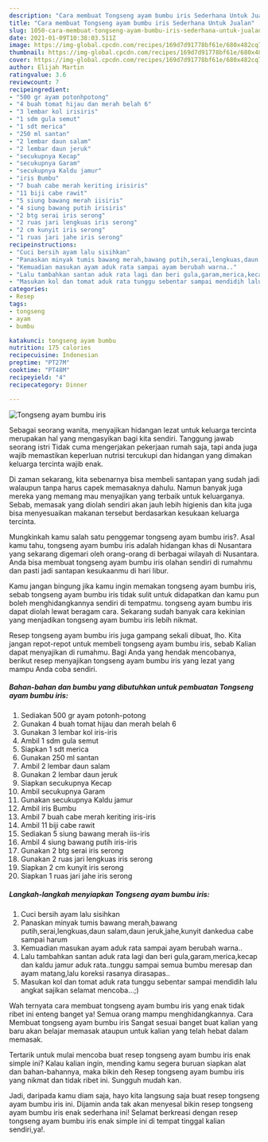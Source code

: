 ```yaml
---
description: "Cara membuat Tongseng ayam bumbu iris Sederhana Untuk Jualan"
title: "Cara membuat Tongseng ayam bumbu iris Sederhana Untuk Jualan"
slug: 1050-cara-membuat-tongseng-ayam-bumbu-iris-sederhana-untuk-jualan
date: 2021-01-09T10:38:03.511Z
image: https://img-global.cpcdn.com/recipes/169d7d91778bf61e/680x482cq70/tongseng-ayam-bumbu-iris-foto-resep-utama.jpg
thumbnail: https://img-global.cpcdn.com/recipes/169d7d91778bf61e/680x482cq70/tongseng-ayam-bumbu-iris-foto-resep-utama.jpg
cover: https://img-global.cpcdn.com/recipes/169d7d91778bf61e/680x482cq70/tongseng-ayam-bumbu-iris-foto-resep-utama.jpg
author: Elijah Martin
ratingvalue: 3.6
reviewcount: 7
recipeingredient:
- "500 gr ayam potonhpotong"
- "4 buah tomat hijau dan merah belah 6"
- "3 lembar kol irisiris"
- "1 sdm gula semut"
- "1 sdt merica"
- "250 ml santan"
- "2 lembar daun salam"
- "2 lembar daun jeruk"
- "secukupnya Kecap"
- "secukupnya Garam"
- "secukupnya Kaldu jamur"
- "iris Bumbu"
- "7 buah cabe merah keriting irisiris"
- "11 biji cabe rawit"
- "5 siung bawang merah iisiris"
- "4 siung bawang putih irisiris"
- "2 btg serai iris serong"
- "2 ruas jari lengkuas iris serong"
- "2 cm kunyit iris serong"
- "1 ruas jari jahe iris serong"
recipeinstructions:
- "Cuci bersih ayam lalu sisihkan"
- "Panaskan minyak tumis bawang merah,bawang putih,serai,lengkuas,daun salam,daun jeruk,jahe,kunyit dankedua cabe sampai harum"
- "Kemuadian masukan ayam aduk rata sampai ayam berubah warna.."
- "Lalu tambahkan santan aduk rata lagi dan beri gula,garam,merica,kecap dan kaldu jamur aduk rata..tunggu sampai semua bumbu meresap dan ayam matang,lalu koreksi rasanya dirasapas.."
- "Masukan kol dan tomat aduk rata tunggu sebentar sampai mendidih lalu angkat sajikan selamat mencoba...;)"
categories:
- Resep
tags:
- tongseng
- ayam
- bumbu

katakunci: tongseng ayam bumbu 
nutrition: 175 calories
recipecuisine: Indonesian
preptime: "PT27M"
cooktime: "PT48M"
recipeyield: "4"
recipecategory: Dinner

---
```



![Tongseng ayam bumbu iris](https://img-global.cpcdn.com/recipes/169d7d91778bf61e/680x482cq70/tongseng-ayam-bumbu-iris-foto-resep-utama.jpg)

Sebagai seorang wanita, menyajikan hidangan lezat untuk keluarga tercinta merupakan hal yang mengasyikan bagi kita sendiri. Tanggung jawab seorang istri Tidak cuma mengerjakan pekerjaan rumah saja, tapi anda juga wajib memastikan keperluan nutrisi tercukupi dan hidangan yang dimakan keluarga tercinta wajib enak.

Di zaman  sekarang, kita sebenarnya bisa membeli santapan yang sudah jadi walaupun tanpa harus capek memasaknya dahulu. Namun banyak juga mereka yang memang mau menyajikan yang terbaik untuk keluarganya. Sebab, memasak yang diolah sendiri akan jauh lebih higienis dan kita juga bisa menyesuaikan makanan tersebut berdasarkan kesukaan keluarga tercinta. 



Mungkinkah kamu salah satu penggemar tongseng ayam bumbu iris?. Asal kamu tahu, tongseng ayam bumbu iris adalah hidangan khas di Nusantara yang sekarang digemari oleh orang-orang di berbagai wilayah di Nusantara. Anda bisa membuat tongseng ayam bumbu iris olahan sendiri di rumahmu dan pasti jadi santapan kesukaanmu di hari libur.

Kamu jangan bingung jika kamu ingin memakan tongseng ayam bumbu iris, sebab tongseng ayam bumbu iris tidak sulit untuk didapatkan dan kamu pun boleh menghidangkannya sendiri di tempatmu. tongseng ayam bumbu iris dapat diolah lewat beragam cara. Sekarang sudah banyak cara kekinian yang menjadikan tongseng ayam bumbu iris lebih nikmat.

Resep tongseng ayam bumbu iris juga gampang sekali dibuat, lho. Kita jangan repot-repot untuk membeli tongseng ayam bumbu iris, sebab Kalian dapat menyajikan di rumahmu. Bagi Anda yang hendak mencobanya, berikut resep menyajikan tongseng ayam bumbu iris yang lezat yang mampu Anda coba sendiri.

<!--inarticleads1-->

##### Bahan-bahan dan bumbu yang dibutuhkan untuk pembuatan Tongseng ayam bumbu iris:

1. Sediakan 500 gr ayam potonh-potong
1. Gunakan 4 buah tomat hijau dan merah belah 6
1. Gunakan 3 lembar kol iris-iris
1. Ambil 1 sdm gula semut
1. Siapkan 1 sdt merica
1. Gunakan 250 ml santan
1. Ambil 2 lembar daun salam
1. Gunakan 2 lembar daun jeruk
1. Siapkan secukupnya Kecap
1. Ambil secukupnya Garam
1. Gunakan secukupnya Kaldu jamur
1. Ambil iris Bumbu
1. Ambil 7 buah cabe merah keriting iris-iris
1. Ambil 11 biji cabe rawit
1. Sediakan 5 siung bawang merah iis-iris
1. Ambil 4 siung bawang putih iris-iris
1. Gunakan 2 btg serai iris serong
1. Gunakan 2 ruas jari lengkuas iris serong
1. Siapkan 2 cm kunyit iris serong
1. Siapkan 1 ruas jari jahe iris serong




<!--inarticleads2-->

##### Langkah-langkah menyiapkan Tongseng ayam bumbu iris:

1. Cuci bersih ayam lalu sisihkan
1. Panaskan minyak tumis bawang merah,bawang putih,serai,lengkuas,daun salam,daun jeruk,jahe,kunyit dankedua cabe sampai harum
1. Kemuadian masukan ayam aduk rata sampai ayam berubah warna..
1. Lalu tambahkan santan aduk rata lagi dan beri gula,garam,merica,kecap dan kaldu jamur aduk rata..tunggu sampai semua bumbu meresap dan ayam matang,lalu koreksi rasanya dirasapas..
1. Masukan kol dan tomat aduk rata tunggu sebentar sampai mendidih lalu angkat sajikan selamat mencoba...;)




Wah ternyata cara membuat tongseng ayam bumbu iris yang enak tidak ribet ini enteng banget ya! Semua orang mampu menghidangkannya. Cara Membuat tongseng ayam bumbu iris Sangat sesuai banget buat kalian yang baru akan belajar memasak ataupun untuk kalian yang telah hebat dalam memasak.

Tertarik untuk mulai mencoba buat resep tongseng ayam bumbu iris enak simple ini? Kalau kalian ingin, mending kamu segera buruan siapkan alat dan bahan-bahannya, maka bikin deh Resep tongseng ayam bumbu iris yang nikmat dan tidak ribet ini. Sungguh mudah kan. 

Jadi, daripada kamu diam saja, hayo kita langsung saja buat resep tongseng ayam bumbu iris ini. Dijamin anda tak akan menyesal bikin resep tongseng ayam bumbu iris enak sederhana ini! Selamat berkreasi dengan resep tongseng ayam bumbu iris enak simple ini di tempat tinggal kalian sendiri,ya!.

